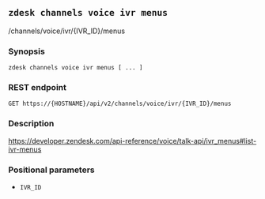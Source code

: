 ## `zdesk channels voice ivr menus`

/channels/voice/ivr/{IVR_ID}/menus

### Synopsis

    zdesk channels voice ivr menus [ ... ]

### REST endpoint

    GET https://{HOSTNAME}/api/v2/channels/voice/ivr/{IVR_ID}/menus

### Description

https://developer.zendesk.com/api-reference/voice/talk-api/ivr_menus#list-ivr-menus

### Positional parameters

* `IVR_ID`

